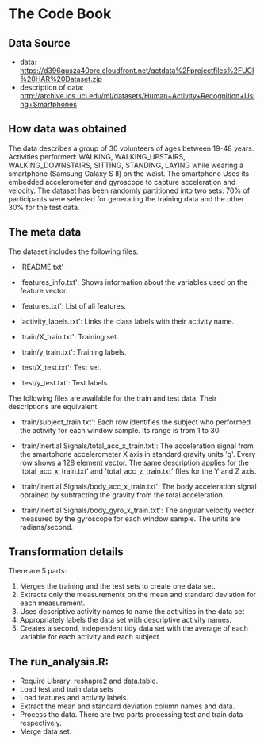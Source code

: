 # The Code Book


## Data Source

* data: https://d396qusza40orc.cloudfront.net/getdata%2Fprojectfiles%2FUCI%20HAR%20Dataset.zip
* description of data: http://archive.ics.uci.edu/ml/datasets/Human+Activity+Recognition+Using+Smartphones

## How data was obtained

The data describes a group of 30 volunteers of ages between 19-48 years. Activities performed: WALKING, WALKING_UPSTAIRS, WALKING_DOWNSTAIRS, SITTING, STANDING, LAYING while wearing a smartphone (Samsung Galaxy S II) on the waist. The smartphone Uses its embedded accelerometer and gyroscope to capture acceleration and velocity. 
The dataset has been randomly partitioned into two sets: 70% of participants were selected for generating the training data and the other 30% for the test data.

## The meta data

The dataset includes the following files:

- 'README.txt'

- 'features_info.txt': Shows information about the variables used on the feature vector.

- 'features.txt': List of all features.

- 'activity_labels.txt': Links the class labels with their activity name.

- 'train/X_train.txt': Training set.

- 'train/y_train.txt': Training labels.

- 'test/X_test.txt': Test set.

- 'test/y_test.txt': Test labels.

The following files are available for the train and test data. Their descriptions are equivalent.

- 'train/subject_train.txt': Each row identifies the subject who performed the activity for each window sample. Its range is from 1 to 30.

- 'train/Inertial Signals/total_acc_x_train.txt': The acceleration signal from the smartphone accelerometer X axis in standard gravity units 'g'. Every row shows a 128 element vector. The same description applies for the 'total_acc_x_train.txt' and 'total_acc_z_train.txt' files for the Y and Z axis.

- 'train/Inertial Signals/body_acc_x_train.txt': The body acceleration signal obtained by subtracting the gravity from the total acceleration.

- 'train/Inertial Signals/body_gyro_x_train.txt': The angular velocity vector measured by the gyroscope for each window sample. The units are radians/second.


## Transformation details

There are 5 parts:

1. Merges the training and the test sets to create one data set.
2. Extracts only the measurements on the mean and standard deviation for each measurement.
3. Uses descriptive activity names to name the activities in the data set
4. Appropriately labels the data set with descriptive activity names.
5. Creates a second, independent tidy data set with the average of each variable for each activity and each subject.

## The run_analysis.R:

* Require Library: reshapre2 and data.table.
* Load test and train data sets
* Load features and activity labels.
* Extract the mean and standard deviation column names and data.
* Process the data. There are two parts processing test and train data respectively.
* Merge data set.

